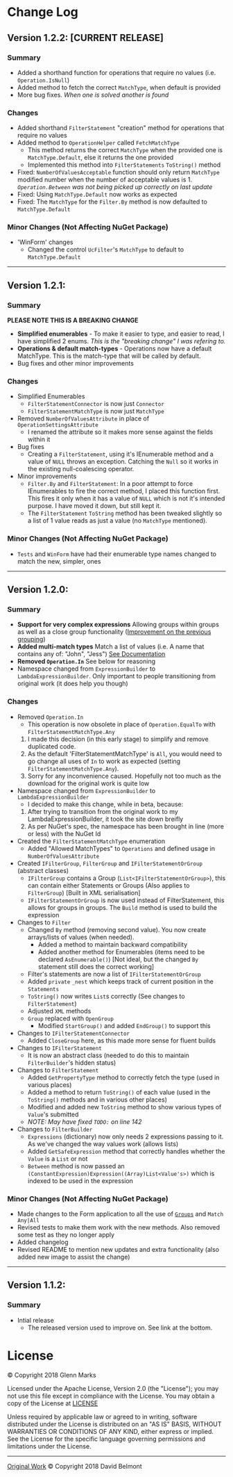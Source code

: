# Change Log

## Version 1.2.2: [CURRENT RELEASE]
### Summary
* Added a shorthand function for operations that require no values (i.e. `Operation.IsNull`)
* Added method to fetch the correct `MatchType`, when default is provided
* More bug fixes. _When one is solved another is found_

### Changes
* Added shorthand `FilterStatement` "creation" method for operations that require no values
* Added method to `OperationHelper` called `FetchMatchType`
  * This method returns the correct `MatchType` when the provided one is `MatchType.Default`, else it returns the one provided
  * Implemented this method into `FilterStatements` `ToString()` method
* Fixed: `NumberOfValuesAcceptable` function should only return `MatchType` modified number when the number of acceptable values is 1. _`Operation.Between` was not being picked up correctly on last update_
* Fixed: Using `MatchType.Default` now works as expected
* Fixed: The `MatchType` for the `Filter.By` method is now defaulted to `MatchType.Default`

### Minor Changes (Not Affecting NuGet Package)
* 'WinForm' changes
  * Changed the control `UcFilter`'s `MatchType` to default to `MatchType.Default`

---

## Version 1.2.1:
### Summary
**PLEASE NOTE THIS IS A BREAKING CHANGE**
* **Simplified enumerables** - To make it easier to type, and easier to read, I have simplified 2 enums. _This is the "breaking change" I was refering to._
* **Operations & default match-types** - Operations now have a default MatchType. This is the match-type that will be called by default.
* Bug fixes and other minor improvements

### Changes
* Simplified Enumerables
  * `FilterStatementConnector` is now just `Connector`
  * `FilterStatementMatchType` is now just `MatchType`
* Removed `NumberOfValuesAttribute` in place of `OperationSettingsAttribute`
  * I renamed the attribute so it makes more sense against the fields within it
* Bug fixes
  * Creating a `FilterStatement`, using it's IEnumerable method and a value of `NULL` throws an exception. Catching the `Null` so it works in the existing null-coalescing operator.
* Minor improvements
  * `Filter.By` and `FilterStatement`: In a poor attempt to force IEnumerables to fire the correct method, I placed this function first. This fires it only when it has a value of `NULL` which is not it's intended purpose. I have moved it down, but still kept it.
  * The `FilterStatement` `ToString` method has been tweaked slightly so a list of 1 value reads as just a value (no `MatchType` mentioned).

### Minor Changes (Not Affecting NuGet Package)
* `Tests` and `WinForm` have had their enumerable type names changed to match the new, simpler, ones

---

## Version 1.2.0:
### Summary
* **Support for very complex expressions** Allowing groups within groups as well as a close group functionality ([Improvement on the previous grouping](https://github.com/dbelmont/ExpressionBuilder/issues/10))
* **Added multi-match types** Match a list of values (i.e. A name that contains any of: "John", "Jess") [See Documentation](README.md#multi-match-types)
* **Removed `Operation.In`** See below for reasoning
* Namespace changed from `ExpressionBuilder` to `LambdaExpressionBuilder`. Only important to people transitioning from original work (it does help you though)

### Changes
* Removed `Operation.In`
  * This operation is now obsolete in place of `Operation.EqualTo` with `FilterStatementMatchType.Any`
  1) I made this decision (in this early stage) to simplify and remove duplicated code.
  1) As the default 'FilterStatementMatchType' is `All`, you would need to go change all uses of `In` to work as expected (setting `FilterStatementMatchType.Any`).
  1) Sorry for any inconvenience caused. Hopefully not too much as the download for the original work is quite low
* Namespace changed from `ExpressionBuilder` to `LambdaExpressionBuilder`
  * I decided to make this change, while in beta, because:
  1) After trying to transition from the original work to my LambdaExpressionBuilder, it took the site down breifly
  2) As per NuGet's spec, the namespace has been brought in line (more or less) with the NuGet Id
* Created the `FilterStatementMatchType` enumeration
  * Added "Allowed MatchTypes" to `Operations` and defined usage in `NumberOfValuesAttribute`
* Created `IFilterGroup`, `FilterGroup` and `IFilterStatementOrGroup` (abstract classes)
  * `IFilterGroup` contains a Group (`List<IFilterStatementOrGroup>`), this can contain either Statements or Groups (Also applies to `FilterGroup`) [Built in XML serialisation]
  * `IFilterStatementOrGroup` is now used instead of FilterStatement, this allows for groups in groups. The `Build` method is used to build the expression
* Changes to `Filter`
  * Changed `By` method (removing second value). You now create arrays/lists of values (when needed).
    * Added a method to maintain backward compatibility
    * Added another method for Enumerables (items need to be declared `AsEnumerable()`) [Not ideal, but the changed `By` statement still does the correct working]
  * Filter's statements are now a list of `IFilterStatementOrGroup`
  * Added `private` `_nest` which keeps track of current position in the `Statements`
  * `ToString()` now writes `List`s correctly (See changes to `FilterStatement`)
  * Adjusted `XML` methods
  * `Group` replaced with `OpenGroup`
    * Modified `StartGroup()` and added `EndGroup()` to support this
* Changes to `IFilterStatementConnector`
  * Added `CloseGroup` here, as this made more sense for fluent builds
* Changes to `IFilterStatement` 
  * It is now an abstract class (needed to do this to maintain `FilterBuilder`'s hidden status)
* Changes to `FilterStatement` 
  * Added `GetPropertyType` method to correctly fetch the type (used in various places)
  * Added a method to return `ToString()` of each value (used in the `ToString()` methods and in various other places)
  * Modified and added new `ToString` method to show various types of `Value`'s submitted
  * _NOTE: May have fixed `TODO:` on line 142_
* Changes to `FilterBuilder`
  * `Expressions` (dictionary) now only needs 2 expressions passing to it. As we've changed the way values work (allows lists)
  * Added `GetSafeExpression` method that correctly handles whether the `Value` is a `List` or not
  * `Between` method is now passed an `(ConstantExpression)Expression((Array)List<Value's>)` which is indexed to be used in the expression

### Minor Changes (Not Affecting NuGet Package)
* Made changes to the Form application to all the use of [`Groups`](\#groups-in-winform) and `Match Any|All`
* Revised tests to make them work with the new methods. Also removed some test as they no longer apply
* Added changelog
* Revised README to mention new updates and extra functionality (also added new image to assist the change)

---

## Version 1.1.2:
### Summary
* Intial release
  * The released version used to improve on. See link at the bottom.

# License
&copy; Copyright 2018 Glenn Marks

Licensed under the Apache License, Version 2.0 (the "License");
you may not use this file except in compliance with the License.
You may obtain a copy of the License at [LICENSE](LICENSE)

Unless required by applicable law or agreed to in writing, software
distributed under the License is distributed on an "AS IS" BASIS,
WITHOUT WARRANTIES OR CONDITIONS OF ANY KIND, either express or implied.
See the License for the specific language governing permissions and
limitations under the License.

---

[Original Work](https://github.com/dbelmont/ExpressionBuilder/) &copy; Copyright 2018 David Belmont